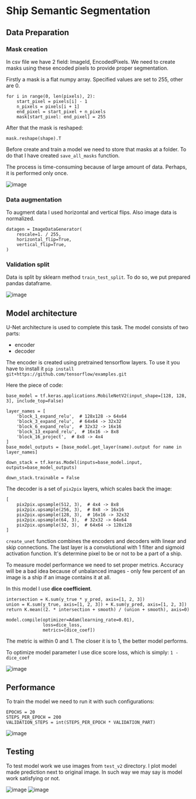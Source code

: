 # Ship Semantic Segmentation

## Data Preparation

### Mask creation

In csv file we have 2 field: ImageId, EncodedPixels.
We need to create masks using these
encoded pixels to provide proper segmentation.

Firstly a mask is a flat numpy array. Specified values are set to 255, other are 0.

```
for i in range(0, len(pixels), 2):
    start_pixel = pixels[i] - 1
    n_pixels = pixels[i + 1]
    end_pixel = start_pixel + n_pixels
    mask[start_pixel: end_pixel] = 255
```

After that the mask is reshaped:

``` 
mask.reshape(shape).T
```

Before create and train a model we need to store that masks at a
folder. To do that I have created ```save_all_masks``` function.

The process is time-consuming because of large amount of data.
Perhaps, it is performed only once.

![image](https://github.com/Zarathustra4/ship-segmentation/assets/68013193/28908dc7-ab7a-4615-bf52-2aacd29de312)


### Data augmentation

To augment data I used horizontal and vertical flips. Also image data is normalized.
``` 
datagen = ImageDataGenerator(
    rescale=1. / 255,
    horizontal_flip=True,
    vertical_flip=True,
)
```

### Validation split

Data is split by sklearn method ```train_test_split```. To do so, we put prepared pandas dataframe.

![image](https://github.com/Zarathustra4/ship-segmentation/assets/68013193/688313cd-439f-412b-9100-8a9db00e53ca)


## Model architecture

U-Net architecture is used to complete this task. The model consists of two parts:

- encoder
- decoder

The encoder is created using pretrained tensorflow layers. To use it you have to install
it ```pip install git+https://github.com/tensorflow/examples.git```

Here the piece of code:

```
base_model = tf.keras.applications.MobileNetV2(input_shape=[128, 128, 3], include_top=False)

layer_names = [
    'block_1_expand_relu',  # 128x128 -> 64x64
    'block_3_expand_relu',  # 64x64 -> 32x32
    'block_6_expand_relu',  # 32x32 -> 16x16
    'block_13_expand_relu',  # 16x16 -> 8x8
    'block_16_project',  # 8x8 -> 4x4
]
base_model_outputs = [base_model.get_layer(name).output for name in layer_names]

down_stack = tf.keras.Model(inputs=base_model.input, outputs=base_model_outputs)

down_stack.trainable = False
```

The decoder is a set of ```pix2pix``` layers, which scales back the image:

``` 
[
    pix2pix.upsample(512, 3),  # 4x4 -> 8x8
    pix2pix.upsample(256, 3),  # 8x8 -> 16x16
    pix2pix.upsample(128, 3),  # 16x16 -> 32x32
    pix2pix.upsample(64, 3),  # 32x32 -> 64x64
    pix2pix.upsample(32, 3),  # 64x64 -> 128x128
]
```

```create_unet``` function combines the encoders and decoders with linear and skip connections.
The last layer is a convolutional with 1 filter and sigmoid activation function. It's determine pixel
to be or not to be a part of a ship.

To measure model performance we need to set proper metrics. Accuracy will be a bad idea
because of unbalanced images - only few percent of an image is a ship if an image contains it at all.

In this model I use __dice coefficient__. 
``` 
intersection = K.sum(y_true * y_pred, axis=[1, 2, 3])
union = K.sum(y_true, axis=[1, 2, 3]) + K.sum(y_pred, axis=[1, 2, 3])
return K.mean((2. * intersection + smooth) / (union + smooth), axis=0)
```

``` 
model.compile(optimizer=Adam(learning_rate=0.01),
              loss=dice_loss,
              metrics=[dice_coef])
```

The metric is within 0 and 1. The closer it is to 1, the better model performs.

To optimize model parameter I use dice score loss, which is simply:
```1 - dice_coef```

![image](https://github.com/Zarathustra4/ship-segmentation/assets/68013193/3884a9e7-c605-49e1-9486-8fbc5682be0d)

## Performance
To train the model we need to run it with such configurations:
```
EPOCHS = 20
STEPS_PER_EPOCH = 200
VALIDATION_STEPS = int(STEPS_PER_EPOCH * VALIDATION_PART)
```

![image](https://github.com/Zarathustra4/ship-segmentation/assets/68013193/5d0dacd1-1616-4ae3-b3ef-aab21521e890)


## Testing
To test model work we use images from ```test_v2``` directory. I plot model made prediction next to original image.
In such way we may say is model work satisfying or not.

![image](https://github.com/Zarathustra4/ship-segmentation/assets/68013193/4a72e561-fddb-4a85-aa4f-052c656c5f17)
![image](https://github.com/Zarathustra4/ship-segmentation/assets/68013193/a9c152fb-8525-4632-8518-7f5df828a3c2)



